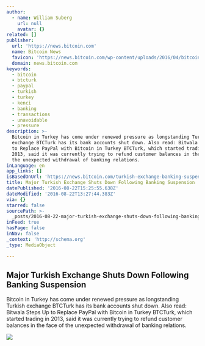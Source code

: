 ```yaml
---
author:
  - name: William Suberg
    url: null
    avatar: {}
related: []
publisher:
  url: 'https://news.bitcoin.com'
  name: Bitcoin News
  favicon: 'https://news.bitcoin.com/wp-content/uploads/2016/04/bitcoin_fav.png'
  domain: news.bitcoin.com
keywords:
  - bitcoin
  - btcturk
  - paypal
  - turkish
  - turkey
  - kenci
  - banking
  - transactions
  - unavoidable
  - pressure
description: >-
  Bitcoin in Turkey has come under renewed pressure as longstanding Turkish
  exchange BTCTurk has its bank accounts shut down. Also read: Bitwala Steps Up
  to Replace PayPal with Bitcoin in Turkey BTCTurk, which started trading in
  2013, said it was currently trying to refund customer balances in the face of
  the unexpected withdrawal of banking relations.
inLanguage: en
app_links: []
isBasedOnUrl: 'https://news.bitcoin.com/turkish-exchange-banking-suspended/'
title: Major Turkish Exchange Shuts Down Following Banking Suspension
datePublished: '2016-08-22T15:25:55.638Z'
dateModified: '2016-08-22T13:27:44.383Z'
via: {}
starred: false
sourcePath: >-
  _posts/2016-08-22-major-turkish-exchange-shuts-down-following-banking-suspensi.md
inFeed: true
hasPage: false
inNav: false
_context: 'http://schema.org'
_type: MediaObject

---
```

<article style=""><h1>Major Turkish Exchange Shuts Down Following Banking Suspension</h1><p>Bitcoin in Turkey has come under renewed pressure as longstanding Turkish exchange BTCTurk has its bank accounts shut down. Also read: Bitwala Steps Up to Replace PayPal with Bitcoin in Turkey BTCTurk, which started trading in 2013, said it was currently trying to refund customer balances in the face of the unexpected withdrawal of banking relations.</p><img src="https://news.bitcoin.com/wp-content/uploads/2016/08/turkey.jpg" /></article>
